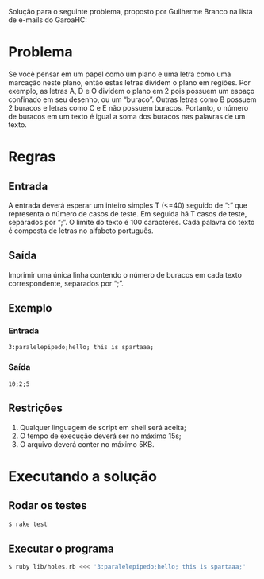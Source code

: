 Solução para o seguinte problema, proposto por Guilherme Branco na lista de e-mails do GaroaHC:

# Problema

Se você pensar em um papel como um plano e uma letra como uma marcação neste plano, então estas letras dividem o plano em regiões. Por exemplo, as letras A, D e O dividem o plano em 2 pois possuem um espaço confinado em seu desenho, ou um “buraco”. Outras letras como B possuem 2 buracos e letras como C e E não possuem buracos. Portanto, o número de buracos em um texto é igual a soma dos buracos nas palavras de um texto.

# Regras

## Entrada

A entrada deverá esperar um inteiro simples T (<=40) seguido de “:” que representa o número de casos de teste. Em seguida há T casos de teste, separados por “;”. O limite do texto é 100 caracteres. Cada palavra do texto é composta de letras no alfabeto português.

## Saída

Imprimir uma única linha contendo o número de buracos em cada texto correspondente, separados por “;”.

## Exemplo

### Entrada

```
3:paralelepipedo;hello; this is spartaaa;
```

### Saída

```
10;2;5
```

## Restrições

1. Qualquer linguagem de script em shell será aceita;
2. O tempo de execução deverá ser no máximo 15s;
3. O arquivo deverá conter no máximo 5KB.

# Executando a solução

## Rodar os testes

```bash
$ rake test
```

## Executar o programa

```bash
$ ruby lib/holes.rb <<< '3:paralelepipedo;hello; this is spartaaa;'
```
